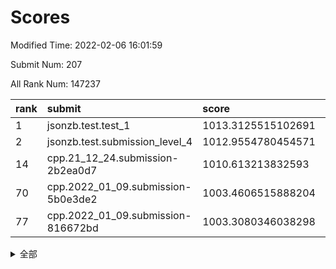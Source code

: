 # Scores

Modified Time: 2022-02-06 16:01:59

Submit Num: 207

All Rank Num: 147237

| rank |               submit               |       score        |       sigma        | pk_num |
| :--- | :--------------------------------- | :----------------- | :----------------- | :----- |
| 1    | jsonzb.test.test_1                 | 1013.3125515102691 | 0.8054587456003521 | 2851   |
| 2    | jsonzb.test.submission_level_4     | 1012.9554780454571 | 0.7884966792980282 | 2848   |
| 14   | cpp.21_12_24.submission-2b2ea0d7   | 1010.613213832593  | 0.7484352769270634 | 2850   |
| 70   | cpp.2022_01_09.submission-5b0e3de2 | 1003.4606515888204 | 0.7186658001992535 | 2841   |
| 77   | cpp.2022_01_09.submission-816672bd | 1003.3080346038298 | 0.7009151628023379 | 2844   |


<details>
<summary>全部</summary>

| rank |                 submit                 |       score        |       sigma        | pk_num |
| :--- | :------------------------------------- | :----------------- | :----------------- | :----- |
| 1    | jsonzb.test.test_1                     | 1013.3125515102691 | 0.8054587456003521 | 2851   |
| 2    | jsonzb.test.submission_level_4         | 1012.9554780454571 | 0.7884966792980282 | 2848   |
| 3    | gobigger.level_3.submission_level_3_8  | 1012.0424220928714 | 0.779848558872188  | 2839   |
| 4    | gobigger.level_3.submission_level_3_13 | 1011.3997173367358 | 0.7763491775048361 | 2841   |
| 5    | gobigger.level_3.submission_level_3_5  | 1011.1719152958402 | 0.7891502074064711 | 2845   |
| 6    | gobigger.level_3.submission_level_3_35 | 1011.1530763468185 | 0.7628054299007453 | 2847   |
| 7    | gobigger.level_3.submission_level_3_45 | 1011.0989061892168 | 0.7750252121131828 | 2839   |
| 8    | gobigger.level_3.submission_level_3_2  | 1011.0076134768246 | 0.7499079070590289 | 2845   |
| 9    | gobigger.level_3.submission_level_3_6  | 1010.8971013255201 | 0.7575112828673429 | 2842   |
| 10   | gobigger.level_3.submission_level_3_25 | 1010.8038600447254 | 0.7693134950867673 | 2846   |
| 11   | gobigger.level_3.submission_level_3_43 | 1010.7865971860883 | 0.7803363396191639 | 2846   |
| 12   | gobigger.level_3.submission_level_3_30 | 1010.7035109271761 | 0.792717382443759  | 2850   |
| 13   | gobigger.level_3.submission_level_3_19 | 1010.6229658123873 | 0.7747811377805031 | 2848   |
| 14   | cpp.21_12_24.submission-2b2ea0d7       | 1010.613213832593  | 0.7484352769270634 | 2850   |
| 15   | gobigger.level_3.submission_level_3_46 | 1010.5931083647806 | 0.7727350870797747 | 2844   |
| 16   | gobigger.level_3.submission_level_3_38 | 1010.5884405815679 | 0.7609728333895978 | 2846   |
| 17   | gobigger.level_3.submission_level_3_36 | 1010.4524178274085 | 0.7948497856233027 | 2852   |
| 18   | gobigger.level_3.submission_level_3_37 | 1010.409169257994  | 0.7625474171764256 | 2851   |
| 19   | gobigger.level_3.submission_level_3_12 | 1010.3174706206061 | 0.7608201927028275 | 2838   |
| 20   | gobigger.level_3.submission_level_3_40 | 1010.2958332892946 | 0.7702688593303069 | 2845   |
| 21   | gobigger.level_3.submission_level_3_3  | 1010.212128673192  | 0.7529369772702955 | 2843   |
| 22   | gobigger.level_3.submission_level_3_49 | 1010.1910595655029 | 0.7627058895841275 | 2840   |
| 23   | gobigger.level_3.submission_level_3_1  | 1010.1885731832976 | 0.7546101958923517 | 2838   |
| 24   | gobigger.level_3.submission_level_3_21 | 1010.1779529269066 | 0.7675572212045093 | 2847   |
| 25   | gobigger.level_3.submission_level_3_22 | 1010.1606613019054 | 0.7528854602744526 | 2846   |
| 26   | gobigger.level_3.submission_level_3_44 | 1010.1385786382107 | 0.7492938028234862 | 2844   |
| 27   | gobigger.level_3.submission_level_3_17 | 1010.1357441330781 | 0.7608950777849963 | 2846   |
| 28   | gobigger.level_3.submission_level_3_7  | 1010.0734605994297 | 0.7618183501749802 | 2849   |
| 29   | gobigger.level_3.submission_level_3_33 | 1010.0439805671668 | 0.7527245254131932 | 2844   |
| 30   | gobigger.level_3.submission_level_3_23 | 1009.9952466432917 | 0.7612292382984345 | 2843   |
| 31   | gobigger.level_3.submission_level_3_48 | 1009.7524509997642 | 0.7739916214254366 | 2844   |
| 32   | gobigger.level_3.submission_level_3_0  | 1009.693479176734  | 0.7628469745198043 | 2842   |
| 33   | gobigger.level_3.submission_level_3_16 | 1009.6060194511929 | 0.739796571955033  | 2845   |
| 34   | gobigger.level_3.submission_level_3_29 | 1009.5878214091343 | 0.769657922122607  | 2843   |
| 35   | gobigger.level_3.submission_level_3_11 | 1009.5813727536462 | 0.7497588547925157 | 2839   |
| 36   | gobigger.level_3.submission_level_3_39 | 1009.5320429595312 | 0.736981868859043  | 2841   |
| 37   | gobigger.level_3.submission_level_3_47 | 1009.4795898179715 | 0.7593831002232236 | 2845   |
| 38   | gobigger.level_3.submission_level_3_32 | 1009.3341151896885 | 0.7514963474527161 | 2842   |
| 39   | gobigger.level_3.submission_level_3_15 | 1009.3332548392625 | 0.7471876581378596 | 2843   |
| 40   | gobigger.level_3.submission_level_3_42 | 1009.3011597085007 | 0.7680639064717016 | 2841   |
| 41   | gobigger.level_3.submission_level_3_41 | 1009.275365861037  | 0.7453243943324679 | 2847   |
| 42   | gobigger.level_3.submission_level_3_24 | 1009.2107493381392 | 0.7572367899102733 | 2848   |
| 43   | gobigger.level_3.submission_level_3_27 | 1009.1722071117507 | 0.7511527452872138 | 2846   |
| 44   | gobigger.level_3.submission_level_3_4  | 1009.1494712205472 | 0.7434194939279982 | 2850   |
| 45   | gobigger.level_3.submission_level_3_31 | 1009.1436546391589 | 0.7600035665968863 | 2849   |
| 46   | gobigger.level_3.submission_level_3_28 | 1009.0968300681421 | 0.7598895303578823 | 2845   |
| 47   | gobigger.level_3.submission_level_3_34 | 1009.070191704015  | 0.7499298728406976 | 2844   |
| 48   | gobigger.level_3.submission_level_3_26 | 1008.9234401319214 | 0.7305830521966585 | 2846   |
| 49   | gobigger.level_3.submission_level_3_10 | 1008.8524196800647 | 0.7363263364511154 | 2845   |
| 50   | gobigger.level_3.submission_level_3_9  | 1008.8489542594851 | 0.7399456775531537 | 2848   |
| 51   | gobigger.level_3.submission_level_3_18 | 1008.8433593410833 | 0.7437401704914265 | 2845   |
| 52   | gobigger.level_3.submission_level_3_14 | 1008.186216632409  | 0.7517268282045487 | 2847   |
| 53   | gobigger.level_3.submission_level_3_20 | 1007.9607038413806 | 0.7613980315283608 | 2841   |
| 54   | gobigger.level_1.submission_level_1_11 | 1005.4743308468308 | 0.7312227547635147 | 2842   |
| 55   | gobigger.level_1.submission_level_1_9  | 1004.487733246339  | 0.7063521503177367 | 2846   |
| 56   | gobigger.level_1.submission_level_1_34 | 1004.3867488758567 | 0.7212948469719963 | 2842   |
| 57   | gobigger.level_1.submission_level_1_29 | 1004.1777623124059 | 0.7210884511899196 | 2847   |
| 58   | gobigger.level_1.submission_level_1_43 | 1004.0922649770717 | 0.7297142776358334 | 2847   |
| 59   | gobigger.level_1.submission_level_1_22 | 1003.9906160480468 | 0.7322268090135126 | 2840   |
| 60   | gobigger.level_1.submission_level_1_39 | 1003.9492366307197 | 0.7268431993020111 | 2841   |
| 61   | gobigger.level_1.submission_level_1_21 | 1003.9011735431656 | 0.7228865308026519 | 2848   |
| 62   | gobigger.level_1.submission_level_1_15 | 1003.7662890962282 | 0.7154900787825191 | 2850   |
| 63   | gobigger.level_1.submission_level_1_33 | 1003.7057572330566 | 0.7256792388117947 | 2844   |
| 64   | gobigger.level_1.submission_level_1_17 | 1003.6876544984972 | 0.716042563753206  | 2843   |
| 65   | gobigger.level_1.submission_level_1_6  | 1003.6743162171944 | 0.7267078078991341 | 2843   |
| 66   | gobigger.level_1.submission_level_1_25 | 1003.6254980604859 | 0.717735811712969  | 2844   |
| 67   | gobigger.level_1.submission_level_1_5  | 1003.5960193699497 | 0.7169439434214221 | 2845   |
| 68   | gobigger.level_1.submission_level_1_26 | 1003.5787220029682 | 0.7186983572743024 | 2844   |
| 69   | gobigger.level_1.submission_level_1_44 | 1003.509267738125  | 0.7181617140028623 | 2848   |
| 70   | cpp.2022_01_09.submission-5b0e3de2     | 1003.4606515888204 | 0.7186658001992535 | 2841   |
| 71   | gobigger.level_1.submission_level_1_1  | 1003.4021640179403 | 0.7237356422621907 | 2851   |
| 72   | gobigger.level_1.submission_level_1_10 | 1003.3867671840753 | 0.7130228884232829 | 2847   |
| 73   | gobigger.level_1.submission_level_1_31 | 1003.3810690440738 | 0.7217907451539133 | 2844   |
| 74   | gobigger.level_1.submission_level_1_0  | 1003.3783809197263 | 0.707482020187283  | 2848   |
| 75   | gobigger.level_1.submission_level_1_46 | 1003.3620670696425 | 0.7163116872408005 | 2844   |
| 76   | gobigger.level_1.submission_level_1_42 | 1003.3197280636377 | 0.7106787228774369 | 2843   |
| 77   | cpp.2022_01_09.submission-816672bd     | 1003.3080346038298 | 0.7009151628023379 | 2844   |
| 78   | gobigger.level_1.submission_level_1_14 | 1003.2888394359877 | 0.7152012545921904 | 2841   |
| 79   | gobigger.level_1.submission_level_1_19 | 1003.2811423168814 | 0.72373458456012   | 2842   |
| 80   | gobigger.level_1.submission_level_1_28 | 1003.2692752385229 | 0.7099839357713115 | 2848   |
| 81   | gobigger.level_1.submission_level_1_12 | 1003.2595494163513 | 0.7201839386376155 | 2847   |
| 82   | gobigger.level_1.submission_level_1_3  | 1003.230170625457  | 0.7144248609743779 | 2844   |
| 83   | gobigger.level_1.submission_level_1_41 | 1003.215911836508  | 0.7203709219136973 | 2842   |
| 84   | gobigger.level_1.submission_level_1_7  | 1003.1518459965805 | 0.715619645818849  | 2847   |
| 85   | gobigger.level_1.submission_level_1_23 | 1003.141438599456  | 0.7127359902736643 | 2843   |
| 86   | gobigger.level_1.submission_level_1_18 | 1003.098378023357  | 0.7098851045624655 | 2844   |
| 87   | gobigger.level_1.submission_level_1_47 | 1003.0495984565566 | 0.7183027265713179 | 2847   |
| 88   | gobigger.level_1.submission_level_1_40 | 1002.9931734593553 | 0.7169625682183285 | 2847   |
| 89   | gobigger.level_1.submission_level_1_24 | 1002.9889658788358 | 0.71753360155712   | 2846   |
| 90   | gobigger.level_1.submission_level_1_16 | 1002.9593814202841 | 0.7128553053070108 | 2843   |
| 91   | gobigger.level_1.submission_level_1_49 | 1002.9447416868076 | 0.7089868317521445 | 2846   |
| 92   | gobigger.level_1.submission_level_1_2  | 1002.9367662316146 | 0.7092592748906913 | 2847   |
| 93   | gobigger.level_1.submission_level_1_8  | 1002.7585195048282 | 0.7079801957084373 | 2842   |
| 94   | gobigger.level_1.submission_level_1_38 | 1002.6070942942348 | 0.7076797251139534 | 2840   |
| 95   | gobigger.level_1.submission_level_1_36 | 1002.593126265284  | 0.7161222800491202 | 2844   |
| 96   | gobigger.level_1.submission_level_1_27 | 1002.5718710259113 | 0.7173922057482466 | 2845   |
| 97   | gobigger.level_1.submission_level_1_32 | 1002.4890425918742 | 0.7066696798149907 | 2849   |
| 98   | gobigger.level_1.submission_level_1_35 | 1002.3552037966334 | 0.7131175256453413 | 2836   |
| 99   | gobigger.level_1.submission_level_1_13 | 1002.3056013208652 | 0.713239731913237  | 2846   |
| 100  | gobigger.level_1.submission_level_1_37 | 1002.2444214200588 | 0.7143267402406437 | 2848   |
| 101  | gobigger.level_1.submission_level_1_20 | 1002.1189014371197 | 0.7134704592758092 | 2845   |
| 102  | gobigger.level_1.submission_level_1_4  | 1002.0706477689042 | 0.706627238806675  | 2849   |
| 103  | gobigger.level_1.submission_level_1_48 | 1001.9779122037481 | 0.6993879838293127 | 2848   |
| 104  | gobigger.level_1.submission_level_1_30 | 1001.8643201245296 | 0.7097593278316859 | 2848   |
| 105  | gobigger.level_1.submission_level_1_45 | 1001.726497285817  | 0.711021853485545  | 2841   |
| 106  | gobigger.random.submission_random_13   | 997.4847216409584  | 0.7050957046762629 | 2843   |
| 107  | gobigger.random.submission_random_32   | 997.2001763055988  | 0.7117021218966777 | 2851   |
| 108  | gobigger.random.submission_random_24   | 997.1612382938797  | 0.7117031119651996 | 2846   |
| 109  | gobigger.random.submission_random_48   | 997.1606779471061  | 0.696941317222203  | 2849   |
| 110  | gobigger.random.submission_random_25   | 997.0035110344814  | 0.6958824747454698 | 2851   |
| 111  | gobigger.random.submission_random_46   | 996.7997124977834  | 0.7145312714779931 | 2848   |
| 112  | gobigger.random.submission_random_7    | 996.7966499834321  | 0.7078318710235463 | 2846   |
| 113  | gobigger.random.submission_random_21   | 996.6631590976024  | 0.7085894805828112 | 2844   |
| 114  | gobigger.random.submission_random_40   | 996.6306087054762  | 0.7030033822512468 | 2839   |
| 115  | gobigger.random.submission_random_9    | 996.5780968944985  | 0.7263461824159968 | 2846   |
| 116  | gobigger.random.submission_random_3    | 996.4743118060036  | 0.7108250134391758 | 2843   |
| 117  | gobigger.random.submission_random_41   | 996.44845723767    | 0.710570565315702  | 2845   |
| 118  | gobigger.random.submission_random_28   | 996.3608663103815  | 0.7096653643057399 | 2845   |
| 119  | gobigger.random.submission_random_38   | 996.3553942867422  | 0.7124392109536646 | 2846   |
| 120  | gobigger.random.submission_random_44   | 996.3260978186767  | 0.7052618546926239 | 2846   |
| 121  | gobigger.random.submission_random_23   | 996.3153670638665  | 0.7252538960801369 | 2843   |
| 122  | gobigger.random.submission_random_47   | 996.251741357696   | 0.7053036135183122 | 2849   |
| 123  | gobigger.random.submission_random_19   | 996.2408771277157  | 0.7038206489958359 | 2850   |
| 124  | gobigger.random.submission_random_42   | 996.2304666505539  | 0.7051993287890691 | 2849   |
| 125  | gobigger.random.submission_random_2    | 996.1298736057537  | 0.7002540753003131 | 2845   |
| 126  | gobigger.random.submission_random_0    | 996.0984733755162  | 0.6990299808027572 | 2844   |
| 127  | gobigger.random.submission_random_37   | 996.0662528960655  | 0.7192198714188279 | 2845   |
| 128  | gobigger.random.submission_random_45   | 996.0396296471606  | 0.7101061126502998 | 2839   |
| 129  | gobigger.random.submission_random_10   | 996.0154571369584  | 0.7233446188688263 | 2841   |
| 130  | gobigger.random.submission_random_26   | 996.000526899289   | 0.711642081919575  | 2847   |
| 131  | gobigger.random.submission_random_17   | 995.973578893504   | 0.715630067853982  | 2844   |
| 132  | gobigger.random.submission_random_8    | 995.8965715121848  | 0.7095668678602822 | 2846   |
| 133  | gobigger.random.submission_random_22   | 995.8231489901187  | 0.7054264259116917 | 2847   |
| 134  | gobigger.random.submission_random_5    | 995.8214422303337  | 0.7111572754212154 | 2847   |
| 135  | gobigger.random.submission_random_16   | 995.6471518993769  | 0.7068395379918188 | 2844   |
| 136  | gobigger.random.submission_random_20   | 995.6266013528291  | 0.7023952299169653 | 2840   |
| 137  | gobigger.random.submission_random_6    | 995.5223188263557  | 0.6936710401289112 | 2846   |
| 138  | gobigger.random.submission_random_27   | 995.520577222611   | 0.721033873807218  | 2848   |
| 139  | gobigger.random.submission_random_35   | 995.5044380613028  | 0.7116919257739335 | 2844   |
| 140  | gobigger.random.submission_random_30   | 995.4747181534915  | 0.718482112498178  | 2838   |
| 141  | gobigger.random.submission_random_18   | 995.406491494482   | 0.7070420078935589 | 2848   |
| 142  | gobigger.random.submission_random_31   | 995.3951051935529  | 0.7215955128488486 | 2848   |
| 143  | gobigger.random.submission_random_11   | 995.3102681460275  | 0.7302610958018699 | 2849   |
| 144  | gobigger.random.submission_random_4    | 995.2757265427008  | 0.7060486713536358 | 2845   |
| 145  | gobigger.random.submission_random_33   | 995.2529618060345  | 0.7098701509610738 | 2843   |
| 146  | gobigger.random.submission_random_15   | 995.2511818686861  | 0.7223779032978407 | 2845   |
| 147  | gobigger.random.submission_random_12   | 995.2404967069783  | 0.7162035542798435 | 2847   |
| 148  | gobigger.random.submission_random_39   | 995.1577442271687  | 0.7055956636871505 | 2846   |
| 149  | gobigger.random.submission_random_29   | 995.1456873657968  | 0.7138253216881341 | 2846   |
| 150  | gobigger.random.submission_random_43   | 994.9793965205765  | 0.7166744893830198 | 2848   |
| 151  | gobigger.random.submission_random_49   | 994.9336670223564  | 0.7127985364743885 | 2846   |
| 152  | gobigger.random.submission_random_14   | 994.8297089077558  | 0.7193438493908371 | 2846   |
| 153  | gobigger.level_2.submission_level_2_19 | 994.7797366457664  | 0.7285455366130084 | 2850   |
| 154  | gobigger.random.submission_random_36   | 994.712441317735   | 0.7282367465746747 | 2844   |
| 155  | gobigger.level_2.submission_level_2_16 | 994.6209200597596  | 0.7235454283865856 | 2842   |
| 156  | gobigger.random.submission_random_1    | 994.5244408988598  | 0.7248590616840783 | 2848   |
| 157  | gobigger.random.submission_random_34   | 994.1388889802176  | 0.7285867833050569 | 2843   |
| 158  | gobigger.level_2.submission_level_2_12 | 993.8281957328564  | 0.7315534715110543 | 2847   |
| 159  | gobigger.level_2.submission_level_2_48 | 993.5686977076813  | 0.7348877228086125 | 2848   |
| 160  | gobigger.level_2.submission_level_2_47 | 993.2948649681578  | 0.7377959583955584 | 2842   |
| 161  | gobigger.level_2.submission_level_2_30 | 993.2820446775071  | 0.7396157121508566 | 2847   |
| 162  | gobigger.level_2.submission_level_2_7  | 993.1973186709903  | 0.7285719784137901 | 2850   |
| 163  | gobigger.level_2.submission_level_2_23 | 993.176654041293   | 0.7203757845305011 | 2845   |
| 164  | gobigger.level_2.submission_level_2_13 | 993.1676302715576  | 0.737854708451881  | 2846   |
| 165  | gobigger.level_2.submission_level_2_1  | 992.9866522748566  | 0.7490995011493555 | 2846   |
| 166  | gobigger.level_2.submission_level_2_24 | 992.9408907800064  | 0.7338692960775451 | 2849   |
| 167  | gobigger.level_2.submission_level_2_45 | 992.9407458324694  | 0.7308647067901246 | 2840   |
| 168  | gobigger.level_2.submission_level_2_4  | 992.8705229557432  | 0.7454435936771456 | 2839   |
| 169  | gobigger.level_2.submission_level_2_15 | 992.8237992081234  | 0.7492160309209893 | 2843   |
| 170  | gobigger.level_2.submission_level_2_28 | 992.7583159415217  | 0.7332090754963045 | 2845   |
| 171  | gobigger.level_2.submission_level_2_37 | 992.6391076698761  | 0.7415504085905971 | 2847   |
| 172  | gobigger.level_2.submission_level_2_36 | 992.5523015879751  | 0.7482657120210893 | 2842   |
| 173  | gobigger.level_2.submission_level_2_20 | 992.4084158279554  | 0.7547992135687823 | 2845   |
| 174  | gobigger.level_2.submission_level_2_26 | 992.3813763649447  | 0.7328080276448777 | 2844   |
| 175  | gobigger.level_2.submission_level_2_18 | 992.3522718304193  | 0.72823890690942   | 2841   |
| 176  | gobigger.level_2.submission_level_2_31 | 992.351912446648   | 0.7464182558109034 | 2845   |
| 177  | gobigger.level_2.submission_level_2_49 | 992.3281458783329  | 0.733183432540494  | 2848   |
| 178  | gobigger.level_2.submission_level_2_38 | 992.2891139761579  | 0.7375744802321538 | 2847   |
| 179  | gobigger.level_2.submission_level_2_22 | 992.2573051987283  | 0.7345755323323534 | 2845   |
| 180  | gobigger.level_2.submission_level_2_17 | 992.2497632618122  | 0.7392662438908554 | 2846   |
| 181  | gobigger.level_2.submission_level_2_34 | 992.2132153107675  | 0.7527828365306243 | 2843   |
| 182  | gobigger.level_2.submission_level_2_11 | 992.2006185141872  | 0.7661868908642311 | 2849   |
| 183  | gobigger.level_2.submission_level_2_9  | 992.0892015021985  | 0.7354289309405313 | 2843   |
| 184  | gobigger.level_2.submission_level_2_29 | 992.0098791532307  | 0.7382112783131266 | 2846   |
| 185  | gobigger.level_2.submission_level_2_39 | 991.9426751723469  | 0.763103028750918  | 2850   |
| 186  | gobigger.level_2.submission_level_2_10 | 991.8773363137302  | 0.7571912771908949 | 2847   |
| 187  | gobigger.level_2.submission_level_2_25 | 991.8301177812797  | 0.7581829796541781 | 2840   |
| 188  | gobigger.level_2.submission_level_2_46 | 991.8284672574171  | 0.7571176298197446 | 2847   |
| 189  | gobigger.level_2.submission_level_2_41 | 991.7725915213406  | 0.7471028585414231 | 2844   |
| 190  | gobigger.level_2.submission_level_2_44 | 991.693594364565   | 0.742316581800392  | 2850   |
| 191  | gobigger.level_2.submission_level_2_42 | 991.6651170919446  | 0.7420760877887723 | 2845   |
| 192  | gobigger.level_2.submission_level_2_0  | 991.6591334515929  | 0.7414799934282705 | 2836   |
| 193  | gobigger.level_2.submission_level_2_14 | 991.5011757571494  | 0.7635083671269346 | 2846   |
| 194  | gobigger.level_2.submission_level_2_33 | 991.4507718619843  | 0.7344742725331365 | 2847   |
| 195  | gobigger.level_2.submission_level_2_2  | 991.3623253334213  | 0.7393509180431178 | 2845   |
| 196  | gobigger.level_2.submission_level_2_6  | 991.3396166503587  | 0.7492472509438944 | 2846   |
| 197  | gobigger.level_2.submission_level_2_35 | 991.3074808582285  | 0.7417275657154104 | 2846   |
| 198  | gobigger.level_2.submission_level_2_32 | 991.2420814110504  | 0.7513509461138839 | 2847   |
| 199  | gobigger.level_2.submission_level_2_43 | 991.1963556121729  | 0.7661276586506786 | 2850   |
| 200  | gobigger.level_2.submission_level_2_8  | 991.1219912235438  | 0.7797462593657608 | 2840   |
| 201  | gobigger.level_2.submission_level_2_21 | 991.1112538975881  | 0.7675162434655018 | 2851   |
| 202  | gobigger.level_2.submission_level_2_27 | 990.9928663576522  | 0.7516306226454901 | 2849   |
| 203  | gobigger.level_2.submission_level_2_40 | 990.8244231058786  | 0.7565327421016353 | 2846   |
| 204  | gobigger.level_2.submission_level_2_5  | 990.6332955324486  | 0.7698409731700727 | 2844   |
| 205  | gobigger.level_2.submission_level_2_3  | 990.1752142527996  | 0.7781440276104008 | 2843   |
| 206  | gobigger.none.submission_none_0        | 975.3412432930811  | 1.4312825038276185 | 2847   |
| 207  | gobigger.none.submission_none_1        | 974.6353406918614  | 1.6086524761922198 | 2849   |

</details>